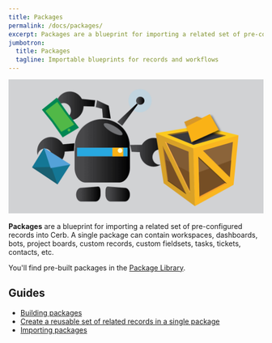```yaml
---
title: Packages
permalink: /docs/packages/
excerpt: Packages are a blueprint for importing a related set of pre-configured records into Cerb.
jumbotron:
  title: Packages
  tagline: Importable blueprints for records and workflows
---
```


<div class="cerb-screenshot">
<img src="/assets/images/guides/packages/packages.png" class="screenshot">
</div>

**Packages** are a blueprint for importing a related set of pre-configured records into Cerb. A single package can contain workspaces, dashboards, bots, project boards, custom records, custom fieldsets, tasks, tickets, contacts, etc.

You'll find pre-built packages in the [Package Library](/resources/packages/).

## Guides

* [Building packages](/guides/packages/building/)
* [Create a reusable set of related records in a single package](/guides/packages/create-records/)
* [Importing packages](/guides/packages/importing/)